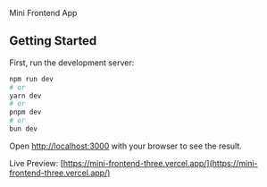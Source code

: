 Mini Frontend App

## Getting Started

First, run the development server:

```bash
npm run dev
# or
yarn dev
# or
pnpm dev
# or
bun dev
```

Open [http://localhost:3000](http://localhost:3000) with your browser to see the result.

Live Preview: [https://mini-frontend-three.vercel.app/](https://mini-frontend-three.vercel.app/)
